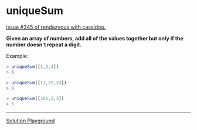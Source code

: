 # uniqueSum

[issue #345 of rendezvous with cassidoo.](https://buttondown.email/cassidoo/archive/the-privilege-of-a-lifetime-is-to-become-who-you/)

**Given an array of numbers, add all of the values together but only if the number doesn't repeat a digit.**

Example:

```ts
> uniqueSum([1,2,3])
> 6

> uniqueSum([11,22,33])
> 0

> uniqueSum([101,2,3])
> 5
```

---

[Solution Playground](https://tsplay.dev/wjogvN)
